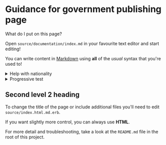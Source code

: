 # Guidance for government publishing page

What do I put on this page?

Open `source/documentation/index.md` in your favourite text editor and start editing!

You can write content in [Markdown](https://daringfireball.net/projects/markdown/) using **all** of the _usual_ syntax that you're used to!

<details>
  <summary><span class="summary anchored-heading">Help with nationality</span></summary>
  <div class="panel panel-border-narrow">
  <p>
    If you’re not sure about your nationality, try to find out from an official document like a passport or national ID card.
  </p>
  <p>
    We need to know your nationality so we can work out which elections you’re entitled to vote in. If you can’t provide your nationality, you’ll have to send copies of identity documents through the post.
  </p>
  </div>
</details>

<details>
  <summary><span id="progressive" class="summary anchored-heading">Progressive test</span></summary>
  <div class="panel panel-border-narrow">
    If you’re not sure about your nationality, try to find out from an official document like a passport or national ID card.
  </div>
</details>

## Second level 2 heading

To change the title of the page or include additional files you'll need to edit `source/index.html.md.erb`.

If you want slightly more control, you can always use <strong>HTML</strong>.

For more detail and troubleshooting, take a look at the `README.md` file in the root of this project.
